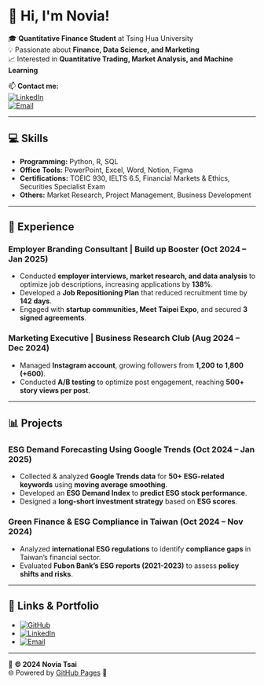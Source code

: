 # 👋 Hi, I'm Novia!

🎓 **Quantitative Finance Student** at Tsing Hua University  
💡 Passionate about **Finance, Data Science, and Marketing**  
📈 Interested in **Quantitative Trading, Market Analysis, and Machine Learning**  

📫 **Contact me:**  
[![LinkedIn](https://img.shields.io/badge/LinkedIn-Connect-blue?style=flat&logo=linkedin)](https://linkedin.com/in/y6tsai)  
[![Email](https://img.shields.io/badge/Email-Contact-green?style=flat&logo=gmail)](mailto:xin.wen930609@gmail.com)  

---

## 💻 Skills
- **Programming:** Python, R, SQL
- **Office Tools:** PowerPoint, Excel, Word, Notion, Figma
- **Certifications:** TOEIC 930, IELTS 6.5, Financial Markets & Ethics, Securities Specialist Exam
- **Others:** Market Research, Project Management, Business Development

---

## 🚀 Experience
### **Employer Branding Consultant | Build up Booster (Oct 2024 – Jan 2025)**
- Conducted **employer interviews, market research, and data analysis** to optimize job descriptions, increasing applications by **138%**.
- Developed a **Job Repositioning Plan** that reduced recruitment time by **142 days**.
- Engaged with **startup communities, Meet Taipei Expo**, and secured **3 signed agreements**.

### **Marketing Executive | Business Research Club (Aug 2024 – Dec 2024)**
- Managed **Instagram account**, growing followers from **1,200 to 1,800 (+600)**.
- Conducted **A/B testing** to optimize post engagement, reaching **500+ story views per post**.

---

## 📊 Projects
### **ESG Demand Forecasting Using Google Trends (Oct 2024 – Jan 2025)**
- Collected & analyzed **Google Trends data** for **50+ ESG-related keywords** using **moving average smoothing**.
- Developed an **ESG Demand Index** to **predict ESG stock performance**.
- Designed a **long-short investment strategy** based on **ESG scores**.

### **Green Finance & ESG Compliance in Taiwan (Oct 2024 – Nov 2024)**
- Analyzed **international ESG regulations** to identify **compliance gaps** in Taiwan’s financial sector.
- Evaluated **Fubon Bank’s ESG reports (2021-2023)** to assess **policy shifts and risks**.

---

## 🔗 Links & Portfolio
- [![GitHub](https://img.shields.io/badge/GitHub-Profile-black?style=flat&logo=github)](https://github.com/your-username)
- [![LinkedIn](https://img.shields.io/badge/LinkedIn-Connect-blue?style=flat&logo=linkedin)](https://linkedin.com/in/y6tsai)
- [![Email](https://img.shields.io/badge/Email-Contact-green?style=flat&logo=gmail)](mailto:xin.wen930609@gmail.com)

---

📌 **© 2024 Novia Tsai**  
🌐 Powered by [GitHub Pages](https://pages.github.com/) 🚀
